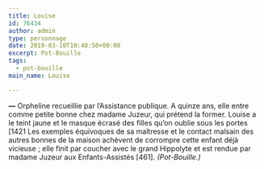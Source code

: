 ```yaml
---
title: Louise
id: 76434
author: admin
type: personnage
date: 2010-03-10T10:40:50+00:00
excerpt: Pot-Bouille
tags:
  - pot-bouille
main_name: Louise

---
```

**—** Orpheline recueillie par l&rsquo;Assistance publique. A quinze ans, elle entre comme petite bonne chez madame Juzeur, qui prétend la former. Louise a le teint jaune et le masque écrasé des filles qu&rsquo;on oublie sous les portes [1421 Les exemples équivoques de sa maîtresse et le contact malsain des autres bonnes de la maison achèvent de corrompre cette enfant déjà vicieuse ; elle finit par coucher avec le grand Hippolyte et est rendue par madame Juzeur aux Enfants-Assistés [461]. _(Pot-Bouille.)_